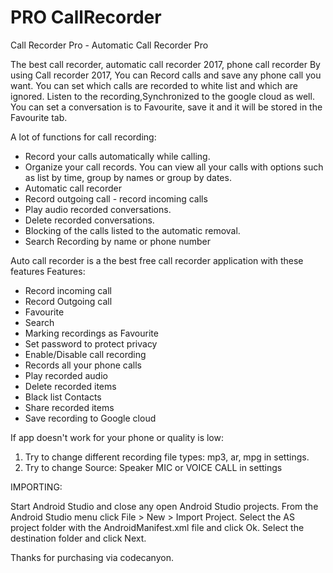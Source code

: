 # PRO CallRecorder


Call Recorder Pro - Automatic Call Recorder Pro

The best call recorder, automatic call recorder 2017, phone call recorder
By using Call recorder 2017, You can Record calls and save any phone call you want. 
You can set which calls are recorded to white list and which are ignored. 
Listen to the recording,Synchronized to the google cloud as well.
You can set a conversation is to Favourite, save it and it will be stored in the Favourite tab. 

A lot of functions for call recording:
- Record your calls automatically while calling.
- Organize your call records. You can view all your calls with options such as list by time, group by names or group by dates.
- Automatic call recorder 
- Record outgoing call - record incoming calls
- Play audio recorded conversations.
- Delete recorded conversations.
- Blocking of the calls listed to the automatic removal.
- Search Recording by name or phone number

Auto call recorder is a the best free call recorder application with these features
Features:
- Record incoming call
- Record Outgoing call
- Favourite
- Search
- Marking recordings as Favourite
- Set password to protect privacy
- Enable/Disable call recording
- Records all your phone calls
- Play recorded audio
- Delete recorded items
- Black list Contacts
- Share recorded items
- Save recording to Google cloud

If app doesn't work for your phone or quality is low:
1. Try to change different recording file types: mp3, ar, mpg in settings.
2. Try to change Source: Speaker MIC or VOICE CALL in settings

IMPORTING:

Start Android Studio and close any open Android Studio projects.
From the Android Studio menu click File > New > Import Project.
Select the AS project folder with the AndroidManifest.xml file and click Ok.
Select the destination folder and click Next.

Thanks for purchasing via codecanyon.